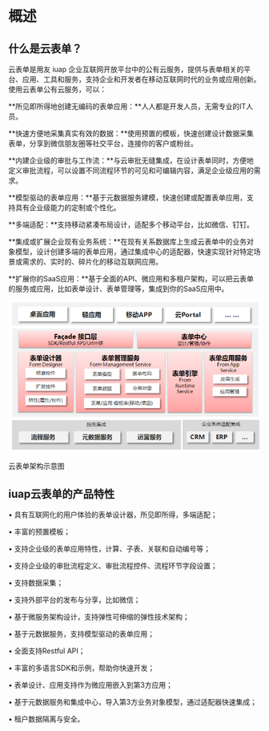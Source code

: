 # 概述

## 什么是云表单？

云表单是用友 iuap 企业互联网开放平台中的公有云服务，提供与表单相关的平台、应用、工具和服务，支持企业和开发者在移动互联网时代的业务或应用创新。使用云表单公有云服务，可以：

**所见即所得地创建无编码的表单应用：**人人都是开发人员，无需专业的IT人员。

**快速方便地采集真实有效的数据：**使用预置的模板，快速创建设计数据采集表单，分享到微信朋友圈等社交平台，连接你的客户或粉丝。

**内建企业级的审批与工作流：**与云审批无缝集成，在设计表单同时，方便地定义审批流程，可以设置不同流程环节的可见和可编辑内容，满足企业级应用的需求。

**模型驱动的表单应用：**基于元数据服务建模，快速创建或配置表单应用，支持具有企业级能力的定制或个性化。

**多端适配：**支持移动紧凑布局设计，适配多个移动平台，比如微信、钉钉。

**集成或扩展企业现有业务系统：**在现有关系数据库上生成云表单中的业务对象模型，设计创建多端的表单应用，通过集成中心的适配器，快速实现针对特定场景或需求的、实时的、碎片化的移动互联网应用。

**扩展你的SaaS应用：**基于全面的API、微应用和多租户架构，可以把云表单的服务或应用，比如表单设计、表单管理等，集成到你的SaaS应用中。

![](/articles/form/1-/images/image2.png)

云表单架构示意图

## iuap云表单的产品特性

• 具有互联网化的用户体验的表单设计器，所见即所得，多端适配；

• 丰富的预置模板；

• 支持企业级的表单应用特性，计算、子表、关联和自动编号等；

• 支持企业级的审批流程定义、审批流程控件、流程环节字段设置；

• 支持数据采集；

• 支持外部平台的发布与分享，比如微信；

• 基于微服务架构设计，支持弹性可伸缩的弹性技术架构；

• 基于元数据服务，支持模型驱动的表单应用；

• 全面支持Restful API；

• 丰富的多语言SDK和示例，帮助你快速开发；

• 表单设计、应用支持作为微应用嵌入到第3方应用；

• 基于元数据服务和集成中心，导入第3方业务对象模型，通过适配器快速集成；

• 租户数据隔离与安全。




